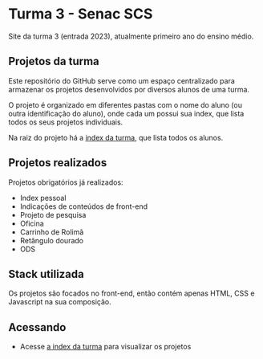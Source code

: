 # Turma 3 - Senac SCS
Site da turma 3 (entrada 2023), atualmente primeiro ano do ensino médio.

## Projetos da turma
Este repositório do GitHub serve como um espaço centralizado para armazenar os projetos desenvolvidos por diversos alunos de uma turma. 

O projeto é organizado em diferentes pastas com o nome do aluno (ou outra identificação do aluno), onde cada um possui sua index, que lista todos os seus projetos individuais.

Na raiz do projeto há a [index da turma](https://arquivo.dev/t3), que lista todos os alunos.

## Projetos realizados
Projetos obrigatórios já realizados:

- Index pessoal
- Indicações de conteúdos de front-end
- Projeto de pesquisa
- Oficina
- Carrinho de Rolimã
- Retângulo dourado
- ODS

## Stack utilizada
Os projetos são focados no front-end, então contém apenas HTML, CSS e Javascript na sua composição.

## Acessando
- Acesse [a index da turma](https://arquivo.dev/t3) para visualizar os projetos
